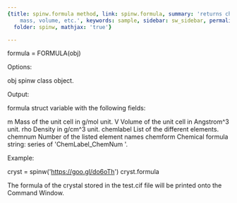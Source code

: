 ```yaml
---
{title: spinw.formula method, link: spinw.formula, summary: 'returns chemical formula,
    mass, volume, etc.', keywords: sample, sidebar: sw_sidebar, permalink: spinw_formula.html,
  folder: spinw, mathjax: 'true'}

---
```

 
formula = FORMULA(obj)
 
Options:
 
obj       spinw class object.
 
Output:
 
formula struct variable with the following fields:
 
m             Mass of the unit cell in g/mol unit.
V             Volume of the unit cell in Angstrom^3 unit.
rho           Density in g/cm^3 unit.
chemlabel     List of the different elements.
chemnum       Number of the listed element names
chemform      Chemical formula string: series of 'ChemLabel_ChemNum '.
 
Example:
 
cryst = spinw('https://goo.gl/do6oTh')
cryst.formula
 
The formula of the crystal stored in the test.cif file will be printed
onto the Command Window.
 

